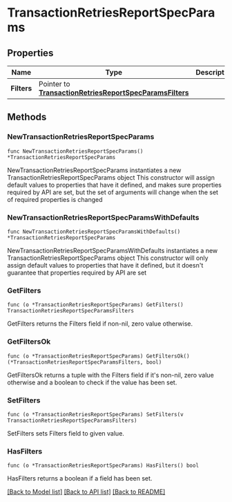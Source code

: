 # TransactionRetriesReportSpecParams

## Properties

Name | Type | Description | Notes
------------ | ------------- | ------------- | -------------
**Filters** | Pointer to [**TransactionRetriesReportSpecParamsFilters**](TransactionRetriesReportSpecParamsFilters.md) |  | [optional] 

## Methods

### NewTransactionRetriesReportSpecParams

`func NewTransactionRetriesReportSpecParams() *TransactionRetriesReportSpecParams`

NewTransactionRetriesReportSpecParams instantiates a new TransactionRetriesReportSpecParams object
This constructor will assign default values to properties that have it defined,
and makes sure properties required by API are set, but the set of arguments
will change when the set of required properties is changed

### NewTransactionRetriesReportSpecParamsWithDefaults

`func NewTransactionRetriesReportSpecParamsWithDefaults() *TransactionRetriesReportSpecParams`

NewTransactionRetriesReportSpecParamsWithDefaults instantiates a new TransactionRetriesReportSpecParams object
This constructor will only assign default values to properties that have it defined,
but it doesn't guarantee that properties required by API are set

### GetFilters

`func (o *TransactionRetriesReportSpecParams) GetFilters() TransactionRetriesReportSpecParamsFilters`

GetFilters returns the Filters field if non-nil, zero value otherwise.

### GetFiltersOk

`func (o *TransactionRetriesReportSpecParams) GetFiltersOk() (*TransactionRetriesReportSpecParamsFilters, bool)`

GetFiltersOk returns a tuple with the Filters field if it's non-nil, zero value otherwise
and a boolean to check if the value has been set.

### SetFilters

`func (o *TransactionRetriesReportSpecParams) SetFilters(v TransactionRetriesReportSpecParamsFilters)`

SetFilters sets Filters field to given value.

### HasFilters

`func (o *TransactionRetriesReportSpecParams) HasFilters() bool`

HasFilters returns a boolean if a field has been set.


[[Back to Model list]](../README.md#documentation-for-models) [[Back to API list]](../README.md#documentation-for-api-endpoints) [[Back to README]](../README.md)


